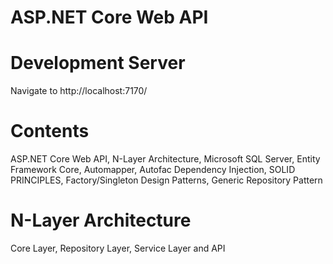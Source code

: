 # ASP.NET Core Web API

# Development Server
Navigate to http://localhost:7170/

# Contents
ASP.NET Core Web API, N-Layer Architecture, Microsoft SQL Server, Entity Framework Core, Automapper, Autofac Dependency Injection, SOLID PRINCIPLES, Factory/Singleton Design Patterns, Generic Repository Pattern

# N-Layer Architecture
Core Layer, Repository Layer, Service Layer and API

